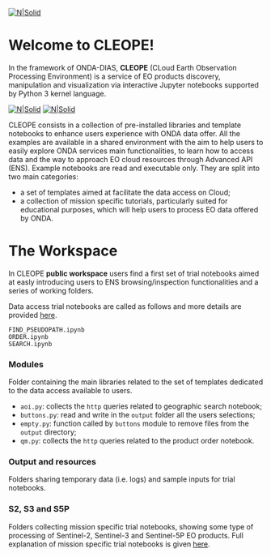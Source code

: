 [![N|Solid](https://www.onda-dias.eu/cms/wp-content/uploads/2018/06/logo_onda_retina.png)](https://www.onda-dias.eu/cms/)

# Welcome to CLEOPE! 
In the framework of ONDA-DIAS, **CLEOPE** (CLoud Earth Observation Processing Environment)  is a service of EO products discovery, manipulation and visualization via interactive Jupyter notebooks supported by Python 3 kernel language.

[![N|Solid](https://www.python.org/static/community_logos/python-logo.png)](https://www.python.org/static/community_logos/python-logo.png) [![N|Solid](https://jupyter.org/assets/main-logo.svg)](https://jupyter.org/assets/main-logo.svg)

CLEOPE consists in a collection of pre-installed libraries and template notebooks to enhance users experience with ONDA data offer. All the examples are available in a shared environment with the aim to help users to easily explore ONDA services main functionalities, to learn how to access data and the way to approach EO cloud resources through Advanced API (ENS). 
Example notebooks are read and executable only. They are split into two main categories:
  - a set of templates aimed at facilitate the data access on Cloud;
  - a collection of mission specific tutorials, particularly suited for educational purposes, which will help users to process EO data offered by ONDA.

# The Workspace
In CLEOPE **public workspace** users find a first set of trial notebooks aimed at easly introducing users to ENS browsing/inspection functionalities and a series of working folders.

Data access trial notebooks are called as follows and more details are provided [here](./notebooks.md).
```
FIND_PSEUDOPATH.ipynb
ORDER.ipynb
SEARCH.ipynb
``` 
### Modules
Folder containing the main libraries related to the set of templates dedicated to the data access available to users.
- `aoi.py`: collects the `http` queries related to geographic search notebook;
- `buttons.py`: read and write in the `output` folder all the users selections;
- `empty.py`: function called by `buttons` module to remove files from the `output` directory;
- `qm.py`: collects the `http` queries related to the product order notebook.

### Output and resources 
Folders sharing temporary data (i.e. logs) and sample inputs for trial notebooks. 

### S2, S3 and S5P
Folders collecting mission specific trial notebooks, showing some type of processing of Sentinel-2, Sentinel-3 and Sentinel-5P EO products. 
Full explanation of mission specific trial notebooks is given [here](./notebooks.md). 

